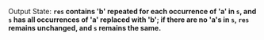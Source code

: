Output State: **`res` contains 'b' repeated for each occurrence of 'a' in `s`, and `s` has all occurrences of 'a' replaced with 'b'; if there are no 'a's in `s`, `res` remains unchanged, and `s` remains the same.**